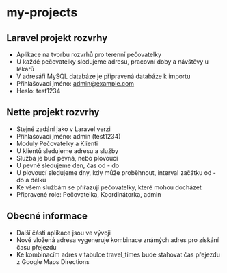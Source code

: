 # my-projects

## Laravel projekt rozvrhy
- Aplikace na tvorbu rozvrhů pro terenní pečovatelky
- U každé pečovatelky sledujeme adresu, pracovní doby a návštěvy u lékařů
- V adresáři MySQL databáze je připravená databáze k importu
- Přihlašovací jméno: admin@example.com
- Heslo: test1234

## Nette projekt rozvrhy
- Stejné zadání jako v Laravel verzi
- Přihlašovací jméno: admin (test1234)
- Moduly Pečovatelky a Klienti
- U klientů sledujeme adresu a služby
- Služba je buď pevná, nebo plovoucí
- U pevné sledujeme den, čas od - do
- U plovoucí sledujeme dny, kdy může proběhnout, interval začátku od - do a délku
- Ke všem službám se přiřazují pečovatelky, které mohou docházet
- Připravené role: Pečovatelka, Koordinátorka, admin

## Obecné informace
- Další části aplikace jsou ve vývoji
- Nově vložená adresa vygeneruje kombinace známých adres pro získání času přejezdu
- Ke kombinacím adres v tabulce travel_times bude stahovat čas přejezdu z Google Maps Directions